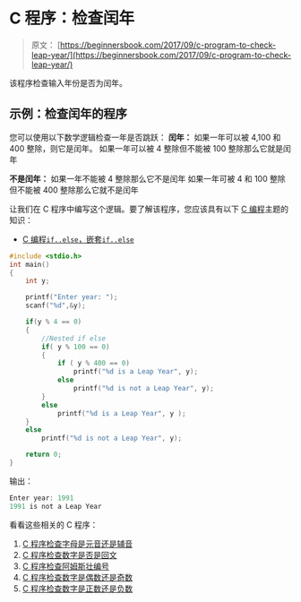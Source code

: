 # C 程序：检查闰年

> 原文： [https://beginnersbook.com/2017/09/c-program-to-check-leap-year/](https://beginnersbook.com/2017/09/c-program-to-check-leap-year/)

该程序检查输入年份是否为闰年。

## 示例：检查闰年的程序

您可以使用以下数学逻辑检查一年是否跳跃：
**闰年：**
如果一年可以被 4,100 和 400 整除，则它是闰年。
如果一年可以被 4 整除但不能被 100 整除那么它就是闰年

**不是闰年：**
如果一年不能被 4 整除那么它不是闰年
如果一年可被 4 和 100 整除但不能被 400 整除那么它就不是闰年

让我们在 C 程序中编写这个逻辑。要了解该程序，您应该具有以下 [C 编程](https://beginnersbook.com/2014/01/c-tutorial-for-beginners-with-examples/)主题的知识：

*   [C 编程`if..else`，嵌套`if..else`](https://beginnersbook.com/2014/01/c-if-else-statement-example/)

```c
#include <stdio.h>
int main()
{
    int y;

    printf("Enter year: ");
    scanf("%d",&y);

    if(y % 4 == 0)
    {
    	//Nested if else
        if( y % 100 == 0)
        {
            if ( y % 400 == 0)
                printf("%d is a Leap Year", y);
            else
                printf("%d is not a Leap Year", y);
        }
        else
            printf("%d is a Leap Year", y );
    }
    else
        printf("%d is not a Leap Year", y);

    return 0;
}
```

输出：

```c
Enter year: 1991
1991 is not a Leap Year
```

看看这些相关的 C 程序：

1.  [C 程序检查字母是元音还是辅音](https://beginnersbook.com/2017/09/c-program-to-check-whether-an-alphabet-is-vowel-or-consonant/)
2.  [C 程序检查数字是否是回文](https://beginnersbook.com/2015/02/c-program-to-check-if-a-number-is-palindrome-or-not/)
3.  [C 程序检查阿姆斯壮编号](https://beginnersbook.com/2014/06/c-program-to-check-armstrong-number/)
4.  [C 程序检查数字是偶数还是奇数](https://beginnersbook.com/2015/02/c-program-to-check-if-number-is-even-or-odd/)
5.  [C 程序检查数字是正数还是负数](https://beginnersbook.com/2015/02/c-program-to-check-whether-the-given-integer-is-positive-or-negative/)